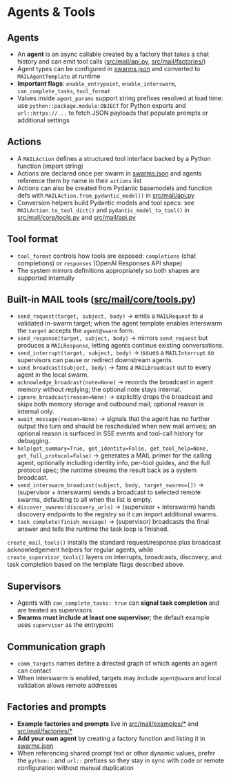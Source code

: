 # Agents & Tools

## Agents
- An **agent** is an async callable created by a factory that takes a chat history and can emit tool calls ([src/mail/api.py](/src/mail/api.py), [src/mail/factories/](/src/mail/factories/__init__.py))
- Agent types can be configured in [swarms.json](/swarms.json) and converted to `MAILAgentTemplate` at runtime
- **Important flags**: `enable_entrypoint`, `enable_interswarm`, `can_complete_tasks`, `tool_format`
- Values inside `agent_params` support string prefixes resolved at load time: use `python::package.module:OBJECT` for Python exports and `url::https://...` to fetch JSON payloads that populate prompts or additional settings

## Actions
- A `MAILAction` defines a structured tool interface backed by a Python function (import string)
- Actions are declared once per swarm in [swarms.json](/swarms.json) and agents reference them by name in their `actions` list
- Actions can also be created from Pydantic basemodels and function defs with `MAILAction.from_pydantic_model()` in [src/mail/api.py](/src/mail/api.py)
- Conversion helpers build Pydantic models and tool specs: see `MAILAction.to_tool_dict()` and `pydantic_model_to_tool()` in [src/mail/core/tools.py](/src/mail/core/tools.py) and [src/mail/api.py](/src/mail/api.py)

## Tool format
- `tool_format` controls how tools are exposed: `completions` (chat completions) or `responses` (OpenAI Responses API shape)
- The system mirrors definitions appropriately so both shapes are supported internally

## Built-in MAIL tools ([src/mail/core/tools.py](/src/mail/core/tools.py))
- `send_request(target, subject, body)` → emits a `MAILRequest` to a validated in-swarm target; when the agent template enables interswarm the `target` accepts the `agent@swarm` form.
- `send_response(target, subject, body)` → mirrors `send_request` but produces a `MAILResponse`, letting agents continue existing conversations.
- `send_interrupt(target, subject, body)` → issues a `MAILInterrupt` so supervisors can pause or redirect downstream agents.
- `send_broadcast(subject, body)` → fans a `MAILBroadcast` out to every agent in the local swarm.
- `acknowledge_broadcast(note=None)` → records the broadcast in agent memory without replying; the optional note stays internal.
- `ignore_broadcast(reason=None)` → explicitly drops the broadcast and skips both memory storage and outbound mail; optional reason is internal only.
- `await_message(reason=None)` → signals that the agent has no further output this turn and should be rescheduled when new mail arrives; an optional reason is surfaced in SSE events and tool-call history for debugging.
- `help(get_summary=True, get_identity=False, get_tool_help=None, get_full_protocol=False)` → generates a MAIL primer for the calling agent, optionally including identity info, per-tool guides, and the full protocol spec; the runtime streams the result back as a system broadcast.
- `send_interswarm_broadcast(subject, body, target_swarms=[])` → (supervisor + interswarm) sends a broadcast to selected remote swarms, defaulting to all when the list is empty.
- `discover_swarms(discovery_urls)` → (supervisor + interswarm) hands discovery endpoints to the registry so it can import additional swarms.
- `task_complete(finish_message)` → (supervisor) broadcasts the final answer and tells the runtime the task loop is finished.

`create_mail_tools()` installs the standard request/response plus broadcast acknowledgement helpers for regular agents, while `create_supervisor_tools()` layers on interrupts, broadcasts, discovery, and task completion based on the template flags described above.

## Supervisors
- Agents with `can_complete_tasks: true` can **signal task completion** and are treated as supervisors
- **Swarms must include at least one supervisor**; the default example uses `supervisor` as the entrypoint

## Communication graph
- `comm_targets` names define a directed graph of which agents an agent can contact
- When interswarm is enabled, targets may include `agent@swarm` and local validation allows remote addresses

## Factories and prompts
- **Example factories and prompts** live in [src/mail/examples/*](/src/mail/examples/__init__.py) and [src/mail/factories/*](/src/mail/factories/__init__.py)
- **Add your own agent** by creating a factory function and listing it in [swarms.json](/swarms.json)
- When referencing shared prompt text or other dynamic values, prefer the `python::` and `url::` prefixes so they stay in sync with code or remote configuration without manual duplication
